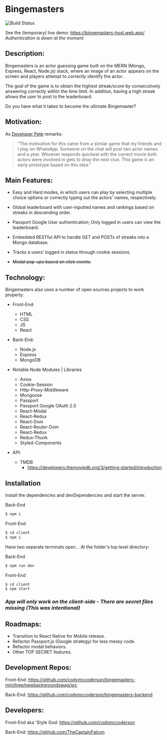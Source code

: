 # Bingemasters
![Build Status](https://travis-ci.org/joemccann/dillinger.svg)

See the (temporary) live demo: https://bingemasters-host.web.app/
*Authentication is down at the moment*

## Description:

Bingemasters is an actor guessing game built on the MERN (Mongo, Express, React, Node.js) stack, where an image of an actor appears on the screen and players attempt to correctly identify the actor. 

The goal of the game is to obtain the highest streak/score by consecutively answering correctly within the time limit. In addition, having a high streak allows the user to post to the leaderboard.

Do you have what it takes to become the ultimate Bingemaster?

## Motivation:
As [Developer Pete](https://github.com/codymccoderson) remarks:

> "The motivation for this came from a similar game that my friends and I play on WhatsApp. Someone on the chat will post two actor names and a year. Whoever responds quickest with the correct movie both actors were involved in gets to drop the next clue. This game is an early prototype based on this idea."

## Main Features:

- Easy and Hard modes, in which users can play by selecting multiple choice options or correctly typing out the actors’ names, respectively. 

- Global leaderboard with user-inputted names and rankings based on streaks in descending order.

- Passport Google User authentication; Only logged in users can view the leaderboard.

- Embedded RESTful API to handle GET and POSTs of streaks into a Mongo database.

- Tracks a users’ logged in status through cookie sessions.

- ~~Modal pop-ups based on click events.~~


## Technology:

Bingemasters also uses a number of open sources projects to work properly:

- Front-End:
  - HTML
  - CSS
  - JS
  - React

- Back-End:
  - Node.js
  - Express
  - MongoDB

- Notable Node Modules | Libraries
  - Axios
  - Cookie-Session
  - Http-Proxy-Middleware
  - Mongoose
  - Passport
  - Passport Google OAuth 2.0
  - React-Modal
  - React-Redux
  - React-Dom
  - React-Router-Dom
  - React-Redux
  - Redux-Thunk
  - Styled-Components

- API:
  - TMDB
    - https://developers.themoviedb.org/3/getting-started/introduction

## Installation

Install the dependencies and devDependencies and start the server.

Back-End
```sh
$ npm i
```

Front-End
```sh
$ cd client
$ npm i
```

Have two separate terminals open...
At the folder's top level directory:

Back-End
```sh
$ npm run dev
```

Front-End
```sh
$ cd client
$ npm start
```

### *App will only work on the client-side - There are secret files missing (This was intentional)*

## Roadmaps:

- Transition to React Native for Mobile release.
- Refactor Passport.js (Google strategy) for less messy code.
- Refactor modal behaviors.
- Other TOP SECRET features.

## Development Repos: 
Front-End: https://github.com/codymccoderson/bingemasters-mini/tree/newbackgroundswag/src

Back-End: https://github.com/codymccoderson/bingemasters-backend

## Developers:

Front-End aka 'Style God: https://github.com/codymccoderson

Back-End: https://github.com/TheCaptainFalcon
